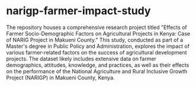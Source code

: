 # narigp-farmer-impact-study
 The repository houses a comprehensive research project titled "Effects of Farmer Socio-Demographic Factors on Agricultural Projects in Kenya: Case of NARIG Project in Makueni County." This study, conducted as part of a Master's degree in Public Policy and Administration, explores the impact of various farmer-related factors on the success of agricultural development projects. The dataset likely includes extensive data on farmer demographics, attitudes, knowledge, and practices, as well as their effects on the performance of the National Agriculture and Rural Inclusive Growth Project (NARIGP) in Makueni County, Kenya.

